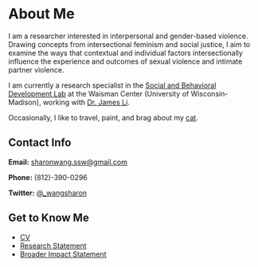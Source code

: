 # About Me
I am a  researcher interested in interpersonal and gender-based violence. Drawing concepts from intersectional feminism and social justice, I aim to examine the ways that contextual and individual factors intersectionally influence the experience and outcomes of sexual violence and intimate partner violence.

I am currently a research specialist in the [Social and Behavioral Development Lab](https://lilab.waisman.wisc.edu/) at the Waisman Center \(University of Wisconsin-Madison\), working with [Dr. James Li](https://lilab.waisman.wisc.edu/staff/li-james/).

Occasionally, I like to travel, paint, and brag about my [cat](https://www.instagram.com/juno_thefloof/).

## Contact Info
**Email:** [sharonwang.ssw@gmail.com](mailto:sharonwang.ssw@gmail.com)

**Phone:** \(812\)-390-0296

**Twitter:** [@\_wangsharon](https://twitter.com/\_wangsharon)

## Get to Know Me
* [CV](wangsharon-cv.pdf)
* [Research Statement](wangsharon-personal.pdf)
* [Broader Impact Statement](wangsharon-broader-impact.pdf)


